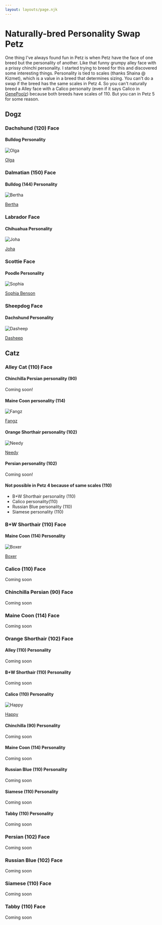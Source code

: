 ```yaml
---
layout: layouts/page.njk
---
```


# Naturally-bred Personality Swap Petz

One thing I've always found fun in Petz is when Petz have the face of one breed but the personality of another. Like that funny grumpy alley face with a prissy chinchi personality. I started trying to breed for this and discovered some interesting things. Personality is tied to scales (thanks Shaina @ Kizmet), which is a value in a breed that determines sizing. You can't do a swap if the breed has the same scales in Petz 4\. So you can't naturally breed a Alley face with a Calico personaity (even if it says Calico in [GenePoolz](https://reflettage.wixsite.com/yabiko/download)) because both breeds have scales of 110\. But you can in Petz 5 for some reason.

## Dogz

### Dachshund (120) Face

#### Bulldog Personality

![Olga](https://cdn.glitch.com/e8c48446-7221-44a1-aabd-d809cd1d1e34%2Folga.png?v=1620692478719)

[Olga](https://cdn.glitch.com/e8c48446-7221-44a1-aabd-d809cd1d1e34%2FOlga.pet?v=1620692494014)

### Dalmatian (150) Face

#### Bulldog (144) Personality

![Bertha](https://cdn.glitch.com/e8c48446-7221-44a1-aabd-d809cd1d1e34%2Fbertha.png?v=1620692554148)

[Bertha](https://cdn.glitch.com/e8c48446-7221-44a1-aabd-d809cd1d1e34%2FBertha.pet?v=1620692545824)

### Labrador Face

#### Chihuahua Personality

![Joha](https://cdn.glitch.com/e8c48446-7221-44a1-aabd-d809cd1d1e34%2Fjoha.png?v=1621052194829)

[Joha](https://cdn.glitch.com/e8c48446-7221-44a1-aabd-d809cd1d1e34%2FJoha.pet?v=1621052186140)

### Scottie Face

#### Poodle Personality

![Sophia](https://cdn.glitch.com/e8c48446-7221-44a1-aabd-d809cd1d1e34%2Fsophiabenson.png?v=1620794378852)

[Sophia Benson](https://cdn.glitch.com/e8c48446-7221-44a1-aabd-d809cd1d1e34%2FSophia%20Benson.pet?v=1620794382607)

### Sheepdog Face

#### Dachshund Personality

![Dasheep](https://cdn.glitch.com/e8c48446-7221-44a1-aabd-d809cd1d1e34%2Fdasheep.png?v=1621052010976)

[Dasheep](https://cdn.glitch.com/e8c48446-7221-44a1-aabd-d809cd1d1e34%2Fdasheep.pet?v=1621052182662)

## Catz

### Alley Cat (110) Face

#### Chinchilla Persian personality (90)

Coming soon!

#### Maine Coon personality (114)

![Fangz](https://cdn.glitch.com/e8c48446-7221-44a1-aabd-d809cd1d1e34%2Ffangz.png?v=1620590633294)

[Fangz](https://cdn.glitch.com/e8c48446-7221-44a1-aabd-d809cd1d1e34%2FFangz.pet?v=1620590693538)

#### Orange Shorthair personality (102)

![Needy](https://cdn.glitch.com/e8c48446-7221-44a1-aabd-d809cd1d1e34%2Fneedy.png?v=1620590634743)

[Needy](hhttps://cdn.glitch.com/e8c48446-7221-44a1-aabd-d809cd1d1e34%2Fneedy.png?v=1620590634743)

#### Persian personality (102)

Coming soon!

#### Not possible in Petz 4 because of same scales (110)

- B+W Shorthair personality (110)
- Calico personality(110)
- Russian Blue personality (110)
- Siamese personality (110)

### B+W Shorthair (110) Face

#### Maine Coon (114) Personality

![Boxer](https://cdn.glitch.com/e8c48446-7221-44a1-aabd-d809cd1d1e34%2Fboxer.png?v=1620941365729)

[Boxer](https://cdn.glitch.com/e8c48446-7221-44a1-aabd-d809cd1d1e34%2FBoxer.pet?v=1620941368566)

### Calico (110) Face

Coming soon

### Chinchilla Persian (90) Face

Coming soon

### Maine Coon (114) Face

Coming soon

### Orange Shorthair (102) Face

#### Alley (110) Personality

Coming soon

#### B+W Shorthair (110) Personality

Coming soon

#### Calico (110) Personality

![Happy](https://cdn.glitch.com/e8c48446-7221-44a1-aabd-d809cd1d1e34%2Fhappy.png?v=1620590994993)

[Happy](https://cdn.glitch.com/e8c48446-7221-44a1-aabd-d809cd1d1e34%2FHappy.pet?v=1620591020425)

#### Chinchilla (90) Personality

Coming soon

#### Maine Coon (114) Personality

Coming soon

#### Russian Blue (110) Personality

Coming soon

#### Siamese (110) Personality

Coming soon

#### Tabby (110) Personality

Coming soon

### Persian (102) Face

Coming soon

### Russian Blue (102) Face

Coming soon

### Siamese (110) Face

Coming soon

### Tabby (110) Face

Coming soon
